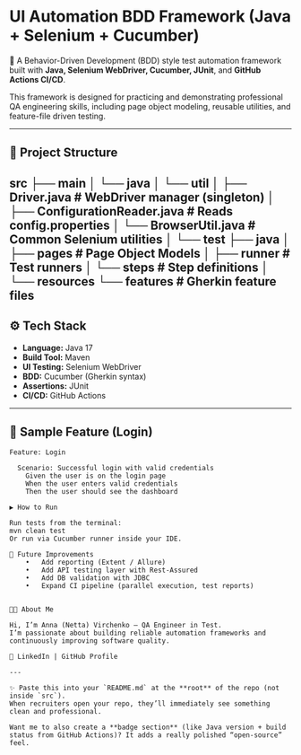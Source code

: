 # UI Automation BDD Framework (Java + Selenium + Cucumber)

🚀 A Behavior-Driven Development (BDD) style test automation framework built with **Java, Selenium WebDriver, Cucumber, JUnit**, and **GitHub Actions CI/CD**.  

This framework is designed for practicing and demonstrating professional QA engineering skills, including page object modeling, reusable utilities, and feature-file driven testing.

---

## 📂 Project Structure
src
├── main
│    └── java
│         └── util
│              ├── Driver.java              # WebDriver manager (singleton)
│              ├── ConfigurationReader.java # Reads config.properties
│              └── BrowserUtil.java         # Common Selenium utilities
│
└── test
├── java
│    ├── pages   # Page Object Models
│    ├── runner  # Test runners
│    └── steps   # Step definitions
│
└── resources
└── features # Gherkin feature files
---

## ⚙️ Tech Stack
- **Language:** Java 17  
- **Build Tool:** Maven  
- **UI Testing:** Selenium WebDriver  
- **BDD:** Cucumber (Gherkin syntax)  
- **Assertions:** JUnit  
- **CI/CD:** GitHub Actions  

---

## 📝 Sample Feature (Login)
```gherkin
Feature: Login

  Scenario: Successful login with valid credentials
    Given the user is on the login page
    When the user enters valid credentials
    Then the user should see the dashboard

▶️ How to Run

Run tests from the terminal:
mvn clean test
Or run via Cucumber runner inside your IDE.

📌 Future Improvements
	•	Add reporting (Extent / Allure)
	•	Add API testing layer with Rest-Assured
	•	Add DB validation with JDBC
	•	Expand CI pipeline (parallel execution, test reports)


👩‍💻 About Me

Hi, I’m Anna (Netta) Virchenko – QA Engineer in Test.
I’m passionate about building reliable automation frameworks and continuously improving software quality.

🔗 LinkedIn | GitHub Profile

---

✨ Paste this into your `README.md` at the **root** of the repo (not inside `src`).  
When recruiters open your repo, they’ll immediately see something clean and professional.  

Want me to also create a **badge section** (like Java version + build status from GitHub Actions)? It adds a really polished “open-source” feel.
